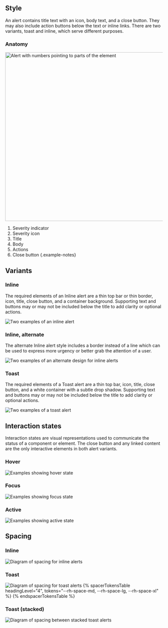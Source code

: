 ## Style

An alert contains title text with an icon, body text, and a close button. They
may also include action buttons below the text or inline links. There are two
variants, toast and inline, which serve different purposes.

### Anatomy

<uxdot-example width-adjustment="538px">
  <img alt="Alert with numbers pointing to parts of the element"
       src="../alert-anatomy.svg"
       width="538px">
</uxdot-example>

1. Severity indicator
2. Severity icon
3. Title
4. Body
5. Actions
6. Close button
{.example-notes}

## Variants

### Inline

The required elements of an Inline alert are a thin top bar or thin border,
icon, title, close button, and a container background. Supporting text and
buttons may or may not be included below the title to add clarity or optional
actions.

<uxdot-example width-adjustment="538px">
  <img alt="Two examples of an inline alert"
       src="../alert-style-inline.svg">
</uxdot-example>

### Inline, alternate

The alternate Inline alert style includes a border instead of a line which can
be used to express more urgency or better grab the attention of a user.

<uxdot-example width-adjustment="538px">
  <img alt="Two examples of an alternate design for inline alerts"
       src="../alert-style-inline-alt.svg">
</uxdot-example>

### Toast

The required elements of a Toast alert are a thin top bar, icon, title, close
button, and a white container with a subtle drop shadow. Supporting text and
buttons may or may not be included below the title to add clarity or optional
actions.

<uxdot-example width-adjustment="538px">
  <img alt="Two examples of a toast alert"
       src="../alert-style-toast.svg">
</uxdot-example>

## Interaction states

Interaction states are visual representations used to communicate the status of
a component or element. The close button and any linked content are the only
interactive elements in both alert variants.

### Hover

<uxdot-example width-adjustment="538px">
  <img alt="Examples showing hover state"
       src="../alert-interaction-states-hover.svg">
</uxdot-example>

### Focus

<uxdot-example width-adjustment="538px">
  <img alt="Examples showing focus state"
       src="../alert-interaction-states-focus.svg">
</uxdot-example>

### Active

<uxdot-example width-adjustment="538px">
  <img alt="Examples showing active state"
       src="../alert-interaction-states-active.svg">
</uxdot-example>

## Spacing

### Inline

<uxdot-example width-adjustment="538px">
  <img alt="Diagram of spacing for inline alerts"
       src="../alert-spacing-inline.svg">
</uxdot-example>

### Toast

<uxdot-example width-adjustment="538px">
  <img alt="Diagram of spacing for toast alerts"
       src="../alert-spacing-toast.svg">
</uxdot-example>

<rh-table>
{% spacerTokensTable 
    headingLevel="4",
    tokens="--rh-space-md, --rh-space-lg, --rh-space-xl" %}
{% endspacerTokensTable %}
</rh-table>

### Toast (stacked)

<uxdot-example variant="full" no-border>
  <img alt="Diagram of spacing between stacked toast alerts"
       src="../alert-spacing-toast-layout.svg">
</uxdot-example>

